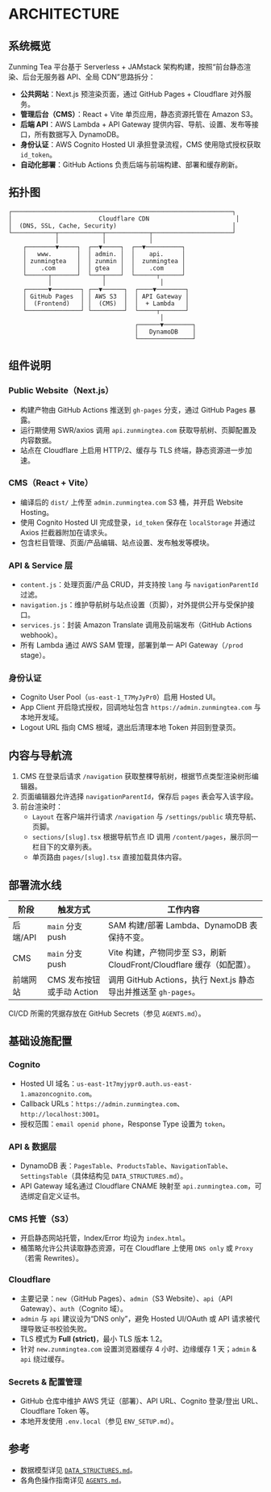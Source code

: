 # ARCHITECTURE

## 系统概览

Zunming Tea 平台基于 Serverless + JAMstack 架构构建，按照“前台静态渲染、后台无服务器 API、全局 CDN”思路拆分：

- **公共网站**：Next.js 预渲染页面，通过 GitHub Pages + Cloudflare 对外服务。
- **管理后台（CMS）**：React + Vite 单页应用，静态资源托管在 Amazon S3。
- **后端 API**：AWS Lambda + API Gateway 提供内容、导航、设置、发布等接口，所有数据写入 DynamoDB。
- **身份认证**：AWS Cognito Hosted UI 承担登录流程，CMS 使用隐式授权获取 `id_token`。
- **自动化部署**：GitHub Actions 负责后端与前端构建、部署和缓存刷新。

## 拓扑图

```
┌─────────────────────────────────────────────────────────────┐
│                        Cloudflare CDN                        │
│  (DNS, SSL, Cache, Security)                                │
└────────────┬────────────┬────────────┬──────────────────────┘
             │            │            │
    ┌────────▼─────┐  ┌──▼─────┐  ┌──▼──────────┐
    │   www.       │  │ admin. │  │    api.     │
    │ zunmingtea   │  │ zunmin │  │  zunmingtea │
    │    .com      │  │ gtea   │  │    .com     │
    └──────┬───────┘  └───┬────┘  └──────┬──────┘
           │              │               │
    ┌──────▼────────┐ ┌──▼──────┐  ┌────▼────────┐
    │ GitHub Pages  │ │ AWS S3  │  │ API Gateway │
    │  (Frontend)   │ │  (CMS)  │  │  + Lambda   │
    └───────────────┘ └─────────┘  └─────┬───────┘
                                          │
                                   ┌──────▼────────┐
                                   │   DynamoDB    │
                                   └───────────────┘
```

## 组件说明

### Public Website（Next.js）
- 构建产物由 GitHub Actions 推送到 `gh-pages` 分支，通过 GitHub Pages 暴露。
- 运行期使用 SWR/axios 调用 `api.zunmingtea.com` 获取导航树、页脚配置及内容数据。
- 站点在 Cloudflare 上启用 HTTP/2、缓存与 TLS 终端，静态资源进一步加速。

### CMS（React + Vite）
- 编译后的 `dist/` 上传至 `admin.zunmingtea.com` S3 桶，并开启 Website Hosting。
- 使用 Cognito Hosted UI 完成登录，`id_token` 保存在 `localStorage` 并通过 Axios 拦截器附加在请求头。
- 包含栏目管理、页面/产品编辑、站点设置、发布触发等模块。

### API & Service 层
- `content.js`：处理页面/产品 CRUD，并支持按 `lang` 与 `navigationParentId` 过滤。
- `navigation.js`：维护导航树与站点设置（页脚），对外提供公开与受保护接口。
- `services.js`：封装 Amazon Translate 调用及前端发布（GitHub Actions webhook）。
- 所有 Lambda 通过 AWS SAM 管理，部署到单一 API Gateway（`/prod` stage）。

### 身份认证
- Cognito User Pool（`us-east-1_T7MyJyPr0`）启用 Hosted UI。
- App Client 开启隐式授权，回调地址包含 `https://admin.zunmingtea.com` 与本地开发域。
- Logout URL 指向 CMS 根域，退出后清理本地 Token 并回到登录页。

## 内容与导航流

1. CMS 在登录后请求 `/navigation` 获取整棵导航树，根据节点类型渲染树形编辑器。
2. 页面编辑器允许选择 `navigationParentId`，保存后 `pages` 表会写入该字段。
3. 前台渲染时：
   - `Layout` 在客户端并行请求 `/navigation` 与 `/settings/public` 填充导航、页脚。
   - `sections/[slug].tsx` 根据导航节点 ID 调用 `/content/pages`，展示同一栏目下的文章列表。
   - 单页路由 `pages/[slug].tsx` 直接加载具体内容。

## 部署流水线

| 阶段 | 触发方式 | 工作内容 |
|------|----------|----------|
| 后端/API | `main` 分支 push | SAM 构建/部署 Lambda、DynamoDB 表保持不变。
| CMS | `main` 分支 push | Vite 构建，产物同步至 S3，刷新 CloudFront/Cloudflare 缓存（如配置）。
| 前端网站 | CMS 发布按钮或手动 Action | 调用 GitHub Actions，执行 Next.js 静态导出并推送至 `gh-pages`。

CI/CD 所需的凭据存放在 GitHub Secrets（参见 `AGENTS.md`）。

## 基础设施配置

### Cognito
- Hosted UI 域名：`us-east-1t7myjypr0.auth.us-east-1.amazoncognito.com`。
- Callback URLs：`https://admin.zunmingtea.com`、`http://localhost:3001`。
- 授权范围：`email openid phone`，Response Type 设置为 `token`。

### API & 数据层
- DynamoDB 表：`PagesTable`、`ProductsTable`、`NavigationTable`、`SettingsTable`（具体结构见 `DATA_STRUCTURES.md`）。
- API Gateway 域名通过 Cloudflare CNAME 映射至 `api.zunmingtea.com`，可选绑定自定义证书。

### CMS 托管（S3）
- 开启静态网站托管，Index/Error 均设为 `index.html`。
- 桶策略允许公共读取静态资源，可在 Cloudflare 上使用 `DNS only` 或 `Proxy`（若需 Rewrites）。

### Cloudflare
- 主要记录：`new`（GitHub Pages）、`admin`（S3 Website）、`api`（API Gateway）、`auth`（Cognito 域）。
- `admin` 与 `api` 建议设为“DNS only”，避免 Hosted UI/OAuth 或 API 请求被代理导致证书校验失败。
- TLS 模式为 **Full (strict)**，最小 TLS 版本 1.2。
- 针对 `new.zunmingtea.com` 设置浏览器缓存 4 小时、边缘缓存 1 天；`admin` & `api` 绕过缓存。

### Secrets & 配置管理
- GitHub 仓库中维护 AWS 凭证（部署）、API URL、Cognito 登录/登出 URL、Cloudflare Token 等。
- 本地开发使用 `.env.local`（参见 `ENV_SETUP.md`）。

## 参考
- 数据模型详见 [`DATA_STRUCTURES.md`](./DATA_STRUCTURES.md)。
- 各角色操作指南详见 [`AGENTS.md`](./AGENTS.md)。
